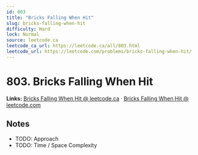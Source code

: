 ```yaml
--- 
id: 803
title: "Bricks Falling When Hit"
slug: bricks-falling-when-hit
difficulty: Hard
lock: Normal
source: leetcode.ca
leetcode_ca_url: https://leetcode.ca/all/803.html
leetcode_url: https://leetcode.com/problems/bricks-falling-when-hit/
---
```


# 803. Bricks Falling When Hit

**Links:** [Bricks Falling When Hit @ leetcode.ca](https://leetcode.ca/all/803.html) · [Bricks Falling When Hit @ leetcode.com](https://leetcode.com/problems/bricks-falling-when-hit/)

## Notes
- TODO: Approach
- TODO: Time / Space Complexity
